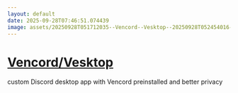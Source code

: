 ```yaml
---
layout: default
date: 2025-09-28T07:46:51.074439
image: assets/20250928T051712035--Vencord--Vesktop--20250928T052454016--cropped.png
---
```


# [Vencord/Vesktop](https://github.com/Vencord/Vesktop)

custom Discord desktop app with Vencord preinstalled and better privacy
